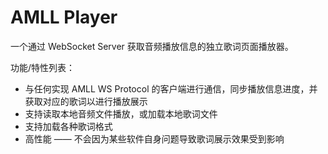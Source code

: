 # AMLL Player

一个通过 WebSocket Server 获取音频播放信息的独立歌词页面播放器。

功能/特性列表：
- 与任何实现 AMLL WS Protocol 的客户端进行通信，同步播放信息进度，并获取对应的歌词以进行播放展示
- 支持读取本地音频文件播放，或加载本地歌词文件
- 支持加载各种歌词格式
- 高性能 —— 不会因为某些软件自身问题导致歌词展示效果受到影响
